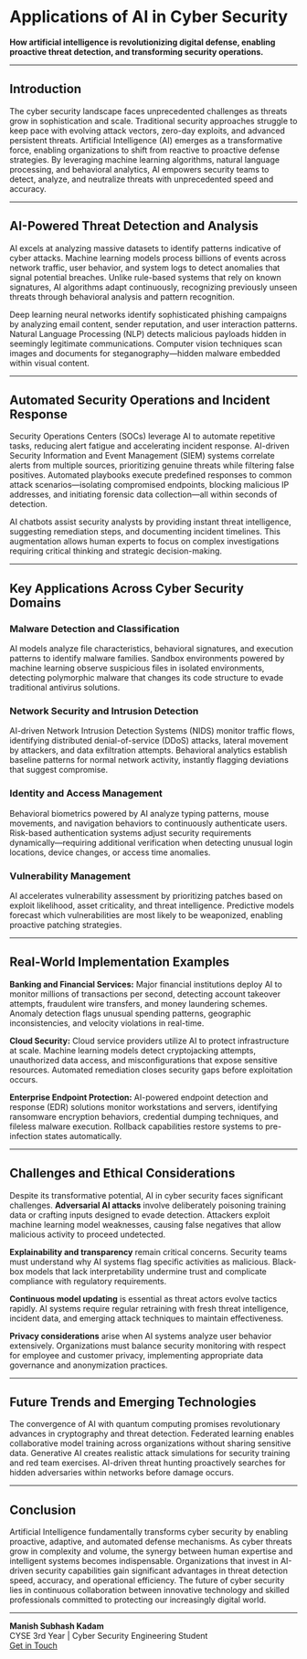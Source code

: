 # Applications of AI in Cyber Security

**How artificial intelligence is revolutionizing digital defense, enabling proactive threat detection, and transforming security operations.**

---

## Introduction

The cyber security landscape faces unprecedented challenges as threats grow in sophistication and scale. Traditional security approaches struggle to keep pace with evolving attack vectors, zero-day exploits, and advanced persistent threats. Artificial Intelligence (AI) emerges as a transformative force, enabling organizations to shift from reactive to proactive defense strategies. By leveraging machine learning algorithms, natural language processing, and behavioral analytics, AI empowers security teams to detect, analyze, and neutralize threats with unprecedented speed and accuracy.

---

## AI-Powered Threat Detection and Analysis

AI excels at analyzing massive datasets to identify patterns indicative of cyber attacks. Machine learning models process billions of events across network traffic, user behavior, and system logs to detect anomalies that signal potential breaches. Unlike rule-based systems that rely on known signatures, AI algorithms adapt continuously, recognizing previously unseen threats through behavioral analysis and pattern recognition.

Deep learning neural networks identify sophisticated phishing campaigns by analyzing email content, sender reputation, and user interaction patterns. Natural Language Processing (NLP) detects malicious payloads hidden in seemingly legitimate communications. Computer vision techniques scan images and documents for steganography—hidden malware embedded within visual content.

---

## Automated Security Operations and Incident Response

Security Operations Centers (SOCs) leverage AI to automate repetitive tasks, reducing alert fatigue and accelerating incident response. AI-driven Security Information and Event Management (SIEM) systems correlate alerts from multiple sources, prioritizing genuine threats while filtering false positives. Automated playbooks execute predefined responses to common attack scenarios—isolating compromised endpoints, blocking malicious IP addresses, and initiating forensic data collection—all within seconds of detection.

AI chatbots assist security analysts by providing instant threat intelligence, suggesting remediation steps, and documenting incident timelines. This augmentation allows human experts to focus on complex investigations requiring critical thinking and strategic decision-making.

---

## Key Applications Across Cyber Security Domains

### Malware Detection and Classification

AI models analyze file characteristics, behavioral signatures, and execution patterns to identify malware families. Sandbox environments powered by machine learning observe suspicious files in isolated environments, detecting polymorphic malware that changes its code structure to evade traditional antivirus solutions.

### Network Security and Intrusion Detection

AI-driven Network Intrusion Detection Systems (NIDS) monitor traffic flows, identifying distributed denial-of-service (DDoS) attacks, lateral movement by attackers, and data exfiltration attempts. Behavioral analytics establish baseline patterns for normal network activity, instantly flagging deviations that suggest compromise.

### Identity and Access Management

Behavioral biometrics powered by AI analyze typing patterns, mouse movements, and navigation behaviors to continuously authenticate users. Risk-based authentication systems adjust security requirements dynamically—requiring additional verification when detecting unusual login locations, device changes, or access time anomalies.

### Vulnerability Management

AI accelerates vulnerability assessment by prioritizing patches based on exploit likelihood, asset criticality, and threat intelligence. Predictive models forecast which vulnerabilities are most likely to be weaponized, enabling proactive patching strategies.

---

## Real-World Implementation Examples

**Banking and Financial Services:** Major financial institutions deploy AI to monitor millions of transactions per second, detecting account takeover attempts, fraudulent wire transfers, and money laundering schemes. Anomaly detection flags unusual spending patterns, geographic inconsistencies, and velocity violations in real-time.

**Cloud Security:** Cloud service providers utilize AI to protect infrastructure at scale. Machine learning models detect cryptojacking attempts, unauthorized data access, and misconfigurations that expose sensitive resources. Automated remediation closes security gaps before exploitation occurs.

**Enterprise Endpoint Protection:** AI-powered endpoint detection and response (EDR) solutions monitor workstations and servers, identifying ransomware encryption behaviors, credential dumping techniques, and fileless malware execution. Rollback capabilities restore systems to pre-infection states automatically.

---

## Challenges and Ethical Considerations

Despite its transformative potential, AI in cyber security faces significant challenges. **Adversarial AI attacks** involve deliberately poisoning training data or crafting inputs designed to evade detection. Attackers exploit machine learning model weaknesses, causing false negatives that allow malicious activity to proceed undetected.

**Explainability and transparency** remain critical concerns. Security teams must understand why AI systems flag specific activities as malicious. Black-box models that lack interpretability undermine trust and complicate compliance with regulatory requirements.

**Continuous model updating** is essential as threat actors evolve tactics rapidly. AI systems require regular retraining with fresh threat intelligence, incident data, and emerging attack techniques to maintain effectiveness.

**Privacy considerations** arise when AI systems analyze user behavior extensively. Organizations must balance security monitoring with respect for employee and customer privacy, implementing appropriate data governance and anonymization practices.

---

## Future Trends and Emerging Technologies

The convergence of AI with quantum computing promises revolutionary advances in cryptography and threat detection. Federated learning enables collaborative model training across organizations without sharing sensitive data. Generative AI creates realistic attack simulations for security training and red team exercises. AI-driven threat hunting proactively searches for hidden adversaries within networks before damage occurs.

---

## Conclusion

Artificial Intelligence fundamentally transforms cyber security by enabling proactive, adaptive, and automated defense mechanisms. As cyber threats grow in complexity and volume, the synergy between human expertise and intelligent systems becomes indispensable. Organizations that invest in AI-driven security capabilities gain significant advantages in threat detection speed, accuracy, and operational efficiency. The future of cyber security lies in continuous collaboration between innovative technology and skilled professionals committed to protecting our increasingly digital world.

---

**Manish Subhash Kadam**  
CYSE 3rd Year | Cyber Security Engineering Student  
[Get in Touch](https://manishkadam29.github.io/manish_portfolio/index.html#contact)
